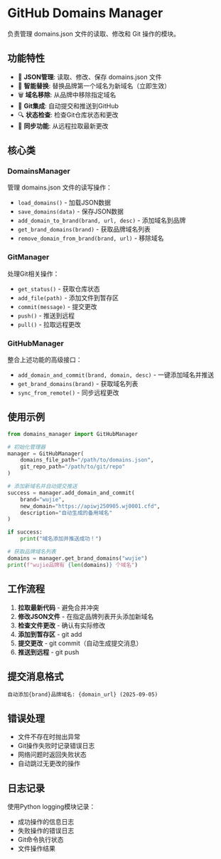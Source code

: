 # GitHub Domains Manager

负责管理 domains.json 文件的读取、修改和 Git 操作的模块。

## 功能特性

- 🔧 **JSON管理**: 读取、修改、保存 domains.json 文件
- 📝 **智能替换**: 替换品牌第一个域名为新域名（立即生效）
- 🗑️ **域名移除**: 从品牌中移除指定域名
- 🔄 **Git集成**: 自动提交和推送到GitHub
- 🔍 **状态检查**: 检查Git仓库状态和更改
- 🚀 **同步功能**: 从远程拉取最新更改

## 核心类

### DomainsManager
管理 domains.json 文件的读写操作：
- `load_domains()` - 加载JSON数据
- `save_domains(data)` - 保存JSON数据
- `add_domain_to_brand(brand, url, desc)` - 添加域名到品牌
- `get_brand_domains(brand)` - 获取品牌域名列表
- `remove_domain_from_brand(brand, url)` - 移除域名

### GitManager  
处理Git相关操作：
- `get_status()` - 获取仓库状态
- `add_file(path)` - 添加文件到暂存区
- `commit(message)` - 提交更改
- `push()` - 推送到远程
- `pull()` - 拉取远程更改

### GitHubManager
整合上述功能的高级接口：
- `add_domain_and_commit(brand, domain, desc)` - 一键添加域名并推送
- `get_brand_domains(brand)` - 获取域名列表
- `sync_from_remote()` - 同步远程更改

## 使用示例

```python
from domains_manager import GitHubManager

# 初始化管理器
manager = GitHubManager(
    domains_file_path="/path/to/domains.json",
    git_repo_path="/path/to/git/repo"
)

# 添加新域名并自动提交推送
success = manager.add_domain_and_commit(
    brand="wujie",
    new_domain="https://apiwj250905.wj0001.cfd", 
    description="自动生成的备用域名"
)

if success:
    print("域名添加并推送成功！")

# 获取品牌域名列表
domains = manager.get_brand_domains("wujie")
print(f"wujie品牌有 {len(domains)} 个域名")
```

## 工作流程

1. **拉取最新代码** - 避免合并冲突
2. **修改JSON文件** - 在指定品牌列表开头添加新域名  
3. **检查文件更改** - 确认有实际修改
4. **添加到暂存区** - git add
5. **提交更改** - git commit（自动生成提交消息）
6. **推送到远程** - git push

## 提交消息格式

```
自动添加{brand}品牌域名: {domain_url} (2025-09-05)
```

## 错误处理

- 文件不存在时抛出异常
- Git操作失败时记录错误日志
- 网络问题时返回失败状态
- 自动跳过无更改的操作

## 日志记录

使用Python logging模块记录：
- 成功操作的信息日志
- 失败操作的错误日志  
- Git命令执行状态
- 文件操作结果